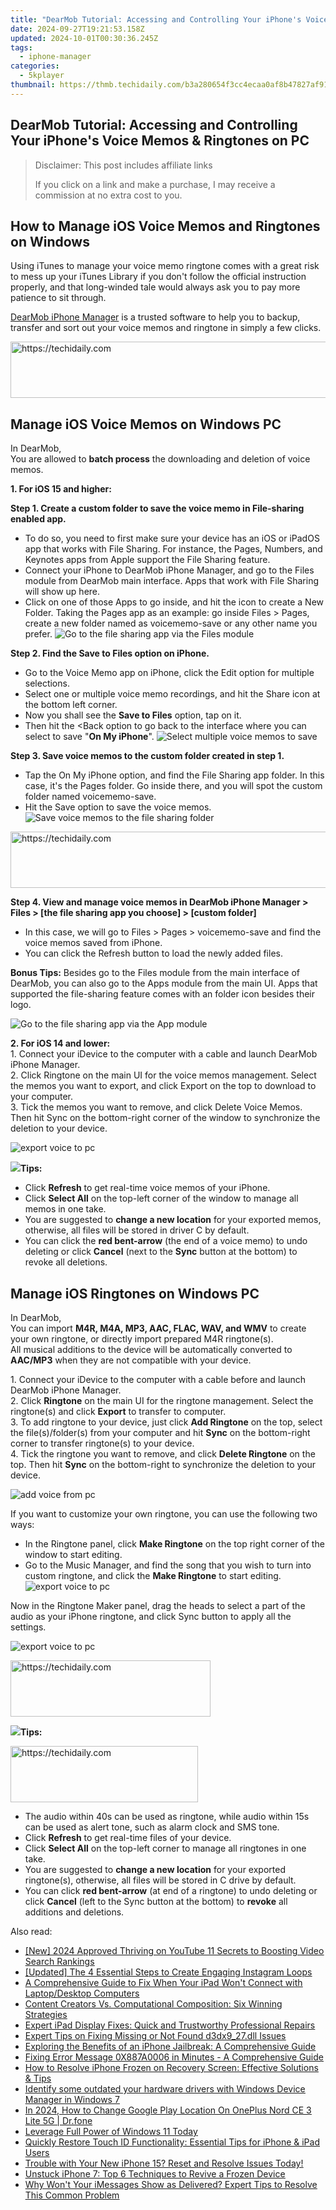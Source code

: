 ```yaml
---
title: "DearMob Tutorial: Accessing and Controlling Your iPhone's Voice Memos & Ringtones on PC"
date: 2024-09-27T19:21:53.158Z
updated: 2024-10-01T00:30:36.245Z
tags:
  - iphone-manager
categories:
  - 5kplayer
thumbnail: https://thmb.techidaily.com/b3a280654f3cc4ecaa0af8b47827af91d1bc68ec573b9890cc259b048e11faa1.jpg
---
```


## DearMob Tutorial: Accessing and Controlling Your iPhone's Voice Memos & Ringtones on PC

>  Disclaimer: This post includes affiliate links
>
>  If you click on a link and make a purchase, I may receive a commission at no extra cost to you.
>

## How to Manage iOS Voice Memos and Ringtones on Windows

Using iTunes to manage your voice memo ringtone comes with a great risk to mess up your iTunes Library if you don't follow the official instruction properly, and that long-winded tale would always ask you to pay more patience to sit through.

[DearMob iPhone Manager](https://tools.techidaily.com/5kplayer/iphone-manager/) is a trusted software to help you to backup, transfer and sort out your voice memos and ringtone in simply a few clicks.

<!-- affiliate ads begin -->
<a href="https://appsumo.8odi.net/c/5597632/2043661/7443" target="_top" id="2043661">
  <img src="//a.impactradius-go.com/display-ad/7443-2043661" border="0" alt="https://techidaily.com" width="728" height="90"/>
</a>
<img height="0" width="0" src="https://appsumo.8odi.net/i/5597632/2043661/7443" style="position:absolute;visibility:hidden;" border="0" />
<!-- affiliate ads end -->

## Manage iOS Voice Memos on Windows PC

In DearMob,  
 You are allowed to **batch process** the downloading and deletion of voice memos. 

**1\. For iOS 15 and higher:**

**Step 1\. Create a custom folder to save the voice memo in File-sharing enabled app.**

* To do so, you need to first make sure your device has an iOS or iPadOS app that works with File Sharing. For instance, the Pages, Numbers, and Keynotes apps from Apple support the File Sharing feature.
* Connect your iPhone to DearMob iPhone Manager, and go to the Files module from DearMob main interface. Apps that work with File Sharing will show up here.
* Click on one of those Apps to go inside, and hit the icon to create a New Folder. Taking the Pages app as an example: go inside Files > Pages, create a new folder named as voicememo-save or any other name you prefer.
![Go to the file sharing app via the Files module](https://www.5kplayer.com/user-guide/images/userguide-how/files-module-file-sharing-app.jpg) 

**Step 2\. Find the Save to Files option on iPhone.**

* Go to the Voice Memo app on iPhone, click the Edit option for multiple selections.
* Select one or multiple voice memo recordings, and hit the Share icon at the bottom left corner.
* Now you shall see the **Save to Files** option, tap on it.
* Then hit the <Back option to go back to the interface where you can select to save "**On My iPhone**".
![Select multiple voice memos to save](https://www.5kplayer.com/user-guide/images/userguide-how/select-voice-memos-iphone.jpg) 

**Step 3\. Save voice memos to the custom folder created in step 1.**

* Tap the On My iPhone option, and find the File Sharing app folder. In this case, it's the Pages folder. Go inside there, and you will spot the custom folder named voicememo-save.
* Hit the Save option to save the voice memos.
![Save voice memos to the file sharing folder](https://www.5kplayer.com/user-guide/images/userguide-how/select-voice-memos-file-sharing-folder.jpg) 

<!-- affiliate ads begin -->
<a href="https://appsumo.8odi.net/c/5597632/2087389/7443" target="_top" id="2087389">
  <img src="//a.impactradius-go.com/display-ad/7443-2087389" border="0" alt="https://techidaily.com" width="728" height="90"/>
</a>
<img height="0" width="0" src="https://appsumo.8odi.net/i/5597632/2087389/7443" style="position:absolute;visibility:hidden;" border="0" />
<!-- affiliate ads end -->

**Step 4\. View and manage voice memos in DearMob iPhone Manager > Files > \[the file sharing app you choose\] > \[custom folder\]**

* In this case, we will go to Files > Pages > voicememo-save and find the voice memos saved from iPhone.
* You can click the Refresh button to load the newly added files.

**Bonus Tips:** Besides go to the Files module from the main interface of DearMob, you can also go to the Apps module from the main UI. Apps that supported the file-sharing feature comes with an folder icon besides their logo.

![Go to the file sharing app via the App module](https://www.5kplayer.com/user-guide/images/userguide-how/app-module-file-sharing-app.jpg) 

**2\. For iOS 14 and lower:**  
 1\. Connect your iDevice to the computer with a cable and launch DearMob iPhone Manager.  
 2\. Click Ringtone on the main UI for the voice memos management. Select the memos you want to export, and click Export on the top to download to your computer.  
 3\. Tick the memos you want to remove, and click Delete Voice Memos. Then hit Sync on the bottom-right corner of the window to synchronize the deletion to your device.

![export voice to pc](https://www.5kplayer.com/user-guide/images/userguide-how/transfer-and-delete-voice-memos-windows.jpg) 

![](https://www.5kplayer.com/user-guide/images/userguide-how/tips-icon.png)**Tips:**

* Click **Refresh** to get real-time voice memos of your iPhone.
* Click **Select All** on the top-left corner of the window to manage all memos in one take.
* You are suggested to **change a new location** for your exported memos, otherwise, all files will be stored in driver C by default.
* You can click the **red bent-arrow** (the end of a voice memo) to undo deleting or click **Cancel** (next to the **Sync** button at the bottom) to revoke all deletions.

## Manage iOS Ringtones on Windows PC

In DearMob,  
 You can import **M4R, M4A, MP3, AAC, FLAC, WAV, and WMV** to create your own ringtone, or directly import prepared M4R ringtone(s).  
 All musical additions to the device will be automatically converted to **AAC/MP3** when they are not compatible with your device.

1\. Connect your iDevice to the computer with a cable before and launch DearMob iPhone Manager.  
 2\. Click **Ringtone** on the main UI for the ringtone management. Select the ringtone(s) and click **Export** to transfer to computer.  
 3\. To add ringtone to your device, just click **Add Ringtone**  on the top, select the file(s)/folder(s) from your computer and hit **Sync** on the bottom-right corner to transfer ringtone(s) to your device.  
 4\. Tick the ringtone you want to remove, and click **Delete Ringtone** on the top. Then hit **Sync** on the bottom-right to synchronize the deletion to your device.

![add voice from pc](https://www.5kplayer.com/user-guide/images/userguide-how/add-ringtones-from-windows-to-iphone.jpg) 

If you want to customize your own ringtone, you can use the following two ways:

* In the Ringtone panel, click **Make Ringtone** on the top right corner of the window to start editing.
* Go to the Music Manager, and find the song that you wish to turn into custom ringtone, and click the **Make Ringtone** to start editing.
![export voice to pc](https://www.5kplayer.com/user-guide/images/userguide-how/customize-ringtone-2.jpg) 

Now in the Ringtone Maker panel, drag the heads to select a part of the audio as your iPhone ringtone, and click Sync button to apply all the settings.

![export voice to pc](https://www.5kplayer.com/user-guide/../troubleshoot-itunes/img/iphone-custom-ringtone-clipper.jpg) 

<!-- affiliate ads begin -->
<a href="https://25home.pxf.io/c/5597632/2148647/16836" target="_top" id="2148647">
  <img src="//a.impactradius-go.com/display-ad/16836-2148647" border="0" alt="https://techidaily.com" width="320" height="90"/>
</a>
<img height="0" width="0" src="https://25home.pxf.io/i/5597632/2148647/16836" style="position:absolute;visibility:hidden;" border="0" />
<!-- affiliate ads end -->

![](https://www.5kplayer.com/user-guide/images/userguide-how/tips-icon.png)**Tips:**

<!-- affiliate ads begin -->
<a href="https://aligracehair.sjv.io/c/5597632/1948876/19272" target="_top" id="1948876">
  <img src="//a.impactradius-go.com/display-ad/19272-1948876" border="0" alt="https://techidaily.com" width="300" height="90"/>
</a>
<img height="0" width="0" src="https://aligracehair.sjv.io/i/5597632/1948876/19272" style="position:absolute;visibility:hidden;" border="0" />
<!-- affiliate ads end -->

* The audio within 40s can be used as ringtone, while audio within 15s can be used as alert tone, such as alarm clock and SMS tone.
* Click **Refresh** to get real-time files of your device.
* Click **Select All** on the top-left corner to manage all ringtones in one take.
* You are suggested to **change a new location** for your exported ringtone(s), otherwise, all files will be stored in C drive by default.
* You can click **red bent-arrow** (at end of a ringtone) to undo deleting or click **Cancel** (left to the Sync button at the bottom) to **revoke** all additions and deletions.

<ins class="adsbygoogle"
     style="display:block"
     data-ad-format="autorelaxed"
     data-ad-client="ca-pub-7571918770474297"
     data-ad-slot="1223367746"></ins>

<ins class="adsbygoogle"
     style="display:block"
     data-ad-client="ca-pub-7571918770474297"
     data-ad-slot="8358498916"
     data-ad-format="auto"
     data-full-width-responsive="true"></ins>

<span class="atpl-alsoreadstyle">Also read:</span>
<div><ul>
<li><a href="https://youtube-docs.techidaily.com/024-approved-thriving-on-youtube-11-secrets-to-boosting-video-search-rankings/"><u>[New] 2024 Approved Thriving on YouTube 11 Secrets to Boosting Video Search Rankings</u></a></li>
<li><a href="https://instagram-video-recordings.techidaily.com/updated-the-4-essential-steps-to-create-engaging-instagram-loops/"><u>[Updated] The 4 Essential Steps to Create Engaging Instagram Loops</u></a></li>
<li><a href="https://os-tips.techidaily.com/a-comprehensive-guide-to-fix-when-your-ipad-wont-connect-with-laptopdesktop-computers/"><u>A Comprehensive Guide to Fix When Your iPad Won't Connect with Laptop/Desktop Computers</u></a></li>
<li><a href="https://tech-savvy.techidaily.com/content-creators-vs-computational-composition-six-winning-strategies/"><u>Content Creators Vs. Computational Composition: Six Winning Strategies</u></a></li>
<li><a href="https://os-tips.techidaily.com/expert-ipad-display-fixes-quick-and-trustworthy-professional-repairs/"><u>Expert iPad Display Fixes: Quick and Trustworthy Professional Repairs</u></a></li>
<li><a href="https://tech-recovery.techidaily.com/expert-tips-on-fixing-missing-or-not-found-d3dx927dll-issues/"><u>Expert Tips on Fixing Missing or Not Found d3dx9_27.dll Issues</u></a></li>
<li><a href="https://os-tips.techidaily.com/exploring-the-benefits-of-an-iphone-jailbreak-a-comprehensive-guide/"><u>Exploring the Benefits of an iPhone Jailbreak: A Comprehensive Guide</u></a></li>
<li><a href="https://win-howtos.techidaily.com/fixing-error-message-0x887a0006-in-minutes-a-comprehensive-guide/"><u>Fixing Error Message 0X887A0006 in Minutes - A Comprehensive Guide</u></a></li>
<li><a href="https://os-tips.techidaily.com/how-to-resolve-iphone-frozen-on-recovery-screen-effective-solutions-and-tips/"><u>How to Resolve iPhone Frozen on Recovery Screen: Effective Solutions & Tips</u></a></li>
<li><a href="https://review-topics.techidaily.com/identify-some-outdated-your-hardware-drivers-with-windows-device-manager-in-windows-7-by-drivereasy-guide/"><u>Identify some outdated your hardware drivers with Windows Device Manager in Windows 7</u></a></li>
<li><a href="https://review-topics.techidaily.com/in-2024-how-to-change-google-play-location-on-oneplus-nord-ce-3-lite-5g-drfone-by-drfone-virtual-android/"><u>In 2024, How to Change Google Play Location On OnePlus Nord CE 3 Lite 5G | Dr.fone</u></a></li>
<li><a href="https://windows11.techidaily.com/leverage-full-power-of-windows-11-today/"><u>Leverage Full Power of Windows 11 Today</u></a></li>
<li><a href="https://os-tips.techidaily.com/quickly-restore-touch-id-functionality-essential-tips-for-iphone-and-ipad-users/"><u>Quickly Restore Touch ID Functionality: Essential Tips for iPhone & iPad Users</u></a></li>
<li><a href="https://techno-recovery.techidaily.com/1722896344098-trouble-with-your-new-iphone-15-reset-and-resolve-issues-today/"><u>Trouble with Your New iPhone 15? Reset and Resolve Issues Today!</u></a></li>
<li><a href="https://os-tips.techidaily.com/unstuck-iphone-7-top-6-techniques-to-revive-a-frozen-device/"><u>Unstuck iPhone 7: Top 6 Techniques to Revive a Frozen Device</u></a></li>
<li><a href="https://os-tips.techidaily.com/why-wont-your-imessages-show-as-delivered-expert-tips-to-resolve-this-common-problem/"><u>Why Won't Your iMessages Show as Delivered? Expert Tips to Resolve This Common Problem</u></a></li>
</ul></div>

